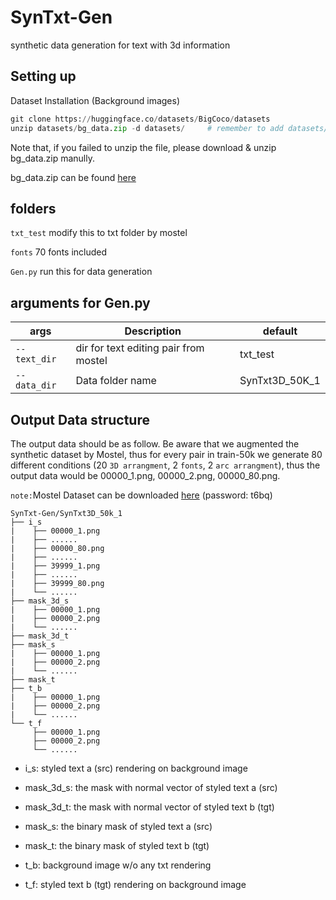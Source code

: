 # SynTxt-Gen
synthetic data generation for text with 3d information

## Setting up
Dataset Installation (Background images)

```python
git clone https://huggingface.co/datasets/BigCoco/datasets
unzip datasets/bg_data.zip -d datasets/     # remember to add datasets/bg_data to your .gitignore
```
Note that, if you failed to unzip the file, please download & unzip bg_data.zip manully.


bg_data.zip can be found [here](https://huggingface.co/datasets/BigCoco/datasets/tree/main) 

## folders
`txt_test` modify this to txt folder by mostel


`fonts` 70 fonts included


`Gen.py` run this for data generation

## arguments for Gen.py
| args | Description | default |
| --- | --- | --- |
| `--text_dir` | dir for text editing pair from mostel | txt_test |
| `--data_dir` | Data folder name | SynTxt3D_50K_1 |

## Output Data structure
The output data should be as follow. Be aware that we augmented the synthetic dataset by Mostel, thus for every pair in train-50k we generate 80 different conditions (20 `3D arrangment`, 2 `fonts`, 2 `arc arrangment`), thus the output data would be 00000_1.png, 00000_2.png, 00000_80.png.

`note:`Mostel Dataset can be downloaded [here](https://rec.ustc.edu.cn/share/81ddc320-b05b-11ed-b4bc-5f690f426d88) (password: t6bq)
```
SynTxt-Gen/SynTxt3D_50k_1
├── i_s
|    ├── 00000_1.png
|    ├── ......
|    ├── 00000_80.png
|    ├── ......
|    ├── 39999_1.png
|    ├── ......
|    ├── 39999_80.png
|    └── ......
├── mask_3d_s
|    ├── 00000_1.png
|    ├── 00000_2.png
|    └── ......
├── mask_3d_t
├── mask_s
|    ├── 00000_1.png
|    ├── 00000_2.png
|    └── ......
├── mask_t
├── t_b
|    ├── 00000_1.png
|    ├── 00000_2.png
|    └── ......
└── t_f 
     ├── 00000_1.png
     ├── 00000_2.png
     └── ......
```

- i_s: styled text a (src) rendering on background image

- mask_3d_s: the mask with normal vector of styled text a (src)

- mask_3d_t: the mask with normal vector of styled text b (tgt)

- mask_s: the binary mask of styled text a (src)

- mask_t: the binary mask of styled text b (tgt)

- t_b: background image w/o any txt rendering

- t_f: styled text b (tgt) rendering on background image
